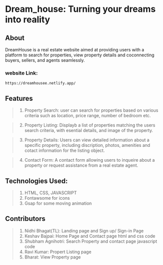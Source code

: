 # Dream_house: Turning your dreams into reality

## About

DreamHouse is a real estate website aimed at providing users with a platform to search for properties, view property details and coconnecting buyers, sellers, and agents seamlessly.

### website Link:

```git
https://dreamhousee.netlify.app/
```

## Features 

>1. Property Search: user can search for properties based on various criteria such as location, price range, number of bedroom etc.

>2. Property Listing: Displayb a list of properties matching the users search criteria, with esential details, and image of the property.

>3. Property Details: Users can view detailed information about a specific property, including discription, photos, amenities and cotact          information for the listing object.

>4. Contact Form: A contact form allowing users to inqueire about a property or request assistance from a real estate agent. 

## Technologies Used:

>1. HTML, CSS, JAVASCRIPT
>2. Fontawsome for icons
>3. Gsap for some moving animation 

## Contributors

>1. Nidhi Bhagat(TL): Landing page and Sign up/ Sign-in Page
>2. Keshav Bajpai: Home Page and Contact page html and css code
>3. Shubham Agnihotri: Search Property and contact page javascript code 
>4. Ravi Kumar: Propert Listing page
>5. Bharat: View Property page
